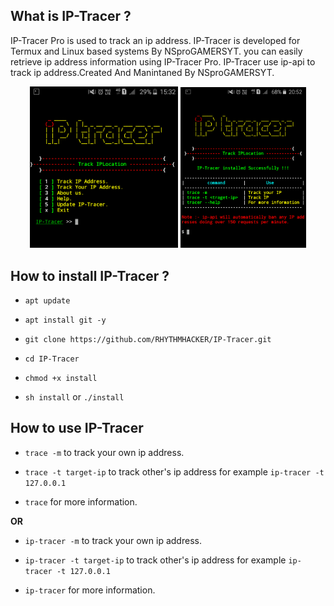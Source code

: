## What is IP-Tracer ?

IP-Tracer Pro is used to track an ip address. IP-Tracer is developed for Termux and Linux based systems By NSproGAMERSYT. you can easily retrieve ip address information using IP-Tracer Pro. IP-Tracer use ip-api to track ip address.Created And Manintaned By NSproGAMERSYT.

<p align="center">
<img width="47%" src="src/Screenshot_2018-08-06-15-32-17-1.png"/>
<img width="40%" src="src/Screenshot_2020-05-17-20-52-59-1.png"/>
</p>

## How to install IP-Tracer ?

* `apt update`

* `apt install git -y`

* `git clone https://github.com/RHYTHMHACKER/IP-Tracer.git`

* `cd IP-Tracer`

* `chmod +x install`

* `sh install` or `./install`


## How to use IP-Tracer

* `trace -m` to track your own ip address.

* `trace -t target-ip` to track other's ip address for example `ip-tracer -t 127.0.0.1`

* `trace` for more information.

**OR**

* `ip-tracer -m` to track your own ip address.

* `ip-tracer -t target-ip` to track other's ip address for example `ip-tracer -t 127.0.0.1`

* `ip-tracer` for more information.

